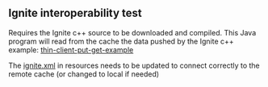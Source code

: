 ## Ignite interoperability test

Requires the Ignite c++ source to be downloaded and compiled. This Java program will read from the cache the data pushed by the Ignite c++ example: [thin-client-put-get-example](https://github.com/apache/ignite/tree/master/modules/platforms/cpp/examples/thin-client-put-get-example)

The [ignite.xml](src/main/resources/ignite.xml) in resources needs to be updated to connect correctly to the remote cache (or changed to local if needed)
